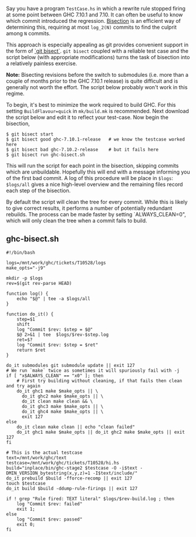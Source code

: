 
Say you have a program `TestCase.hs` in which a rewrite rule stopped firing at some point between GHC 7.10.1 and 7.10. It can often be useful to know which commit introduced the regression. [
Bisection](https://en.wikipedia.org/wiki/Bisection_%28software_engineering%29) is an efficient way of determining this, requiring at most `log_2(N)` commits to find the culprit among `N` commits.



This approach is especially appealing as git provides convenient support in the form of [
\`git bisect\`](https://www.kernel.org/pub/software/scm/git/docs/git-bisect.html). `git bisect` coupled with a reliable test case and the script below (with appropriate modifications) turns the task of bisection into a relatively painless exercise.



**Note:** Bisecting revisions before the switch to submodules (i.e. more than a couple of months prior to the GHC 7.10.1 release) is quite difficult and is generally not worth the effort. The script below probably won't work in this regime.



To begin, it's best to minimize the work required to build GHC. For this setting `BuildFlavour=quick` in `mk/build.mk` is recommended. Next download the script below and edit it to reflect your test-case. Now begin the bisection,


```
$ git bisect start
$ git bisect good ghc-7.10.1-release   # we know the testcase worked here
$ git bisect bad ghc-7.10.2-release    # but it fails here
$ git bisect run ghc-bisect.sh
```


This will run the script for each point in the bisection, skipping commits which are unbuildable. Hopefully this will end with a message informing you of the first bad commit. A log of this procedure will be place in `$logs`: `$logs/all` gives a nice high-level overview and the remaining files record each step of the bisection.



By default the script will clean the tree for every commit. While this is likely to give correct results, it performs a number of potentially redundant rebuilds. The process can be made faster by setting \`ALWAYS\_CLEAN=0", which will only clean the tree when a commit fails to build.


## ghc-bisect.sh


```
#!/bin/bash

logs=/mnt/work/ghc/tickets/T10528/logs
make_opts="-j9"

mkdir -p $logs
rev=$(git rev-parse HEAD)

function log() {
    echo "$@" | tee -a $logs/all
}

function do_it() {
    step=$1
    shift
    log "Commit $rev: $step = $@"
    $@ 2>&1 | tee  $logs/$rev-$step.log
    ret=$?
    log "Commit $rev: $step = $ret"
    return $ret
}

do_it submodules git submodule update || exit 127
# We run `make` twice as sometimes it will spuriously fail with -j
if [ "x$ALWAYS_CLEAN" == "x0" ]; then
    # First try building without cleaning, if that fails then clean and try again
    do_it ghc1 make $make_opts || \
      do_it ghc2 make $make_opts || \
      do_it clean make clean && \
      do_it ghc3 make $make_opts || \
      do_it ghc4 make $make_opts || \
      exit 127
else
    do_it clean make clean || echo "clean failed"
    do_it ghc1 make $make_opts || do_it ghc2 make $make_opts || exit 127
fi

# This is the actual testcase
text=/mnt/work/ghc/text
testcase=/mnt/work/ghc/tickets/T10528/hi.hs
build="inplace/bin/ghc-stage2 $testcase -O -i$text -DMIN_VERSION_bytestring(x,y,z)=1 -I$text/include/"
do_it prebuild $build -fforce-recomp || exit 127
touch $testcase
do_it build $build -ddump-rule-firings || exit 127

if ! grep "Rule fired: TEXT literal" $logs/$rev-build.log ; then
    log "Commit $rev: failed"
    exit 1;
else
    log "Commit $rev: passed"
    exit 0;
fi
```